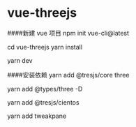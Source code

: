 # vue-threejs

####新建 vue 项目
npm init vue-cli@latest

cd vue-threejs
yarn install

yarn dev

####安装依赖
yarn add @tresjs/core three

yarn add @types/three -D

yarn add @tresjs/cientos

yarn add tweakpane

